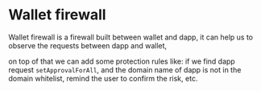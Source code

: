 
# Wallet firewall

Wallet firewall is a firewall built between wallet and dapp, it can help us to observe the requests between dapp and wallet, 

on top of that we can add some protection rules like: if we find dapp request `setApprovalForAll`, and the domain name of dapp is not in the domain whitelist, remind the user to confirm the risk, etc.
